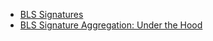 - [BLS Signatures](https://github.com/paulmillr/noble-bls12-381.git)
- [BLS Signature Aggregation: Under the Hood](https://mirror.xyz/0x6afeB3d9E380787e7D0a17Fc3CA764Bb885014FA/D3g-4UPRLkAnug-p6AZYfjgXWo-psaTulyu3SaL35vg)
